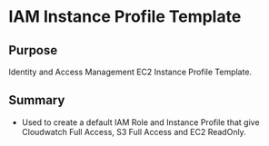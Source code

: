 # IAM Instance Profile Template

## Purpose

Identity and Access Management EC2 Instance Profile Template.

## Summary

* Used to create a default IAM Role and Instance Profile that give Cloudwatch Full Access, S3 Full Access and EC2 ReadOnly.